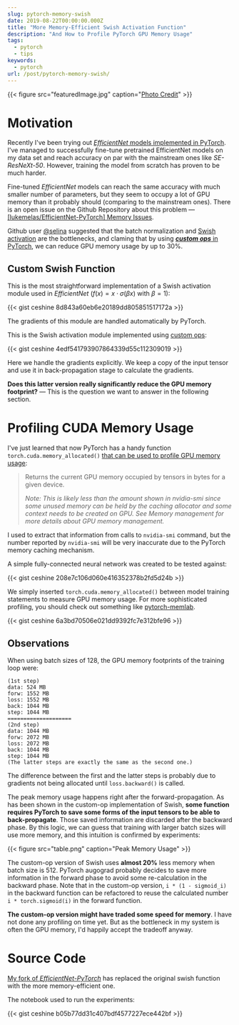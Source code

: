```yaml
---
slug: pytorch-memory-swish
date: 2019-08-22T00:00:00.000Z
title: "More Memory-Efficient Swish Activation Function"
description: "And How to Profile PyTorch GPU Memory Usage"
tags:
  - pytorch
  - tips
keywords:
  - pytorch
url: /post/pytorch-memory-swish/
---
```


{{< figure src="featuredImage.jpg" caption="[Photo Credit](https://pixabay.com/photos/people-friends-together-happy-4050698/)" >}}

# Motivation

Recently I've been trying out [_EfficientNet_ models implemented in PyTorch](https://github.com/lukemelas/EfficientNet-PyTorch). I've managed to successfully fine-tune pretrained EfficientNet models on my data set and reach accuracy on par with the mainstream ones like _SE-ResNeXt-50_. However, training the model from scratch has proven to be much harder.

Fine-tuned _EfficientNet_ models can reach the same accuracy with much smaller number of parameters, but they seem to occupy a lot of GPU memory than it probably should (comparing to the mainstream ones). There is an open issue on the Github Repository about this problem — [[lukemelas/EfficientNet-PyTorch] Memory Issues](https://github.com/lukemelas/EfficientNet-PyTorch/issues/18).

Github user [@selina](https://github.com/seilna) suggested that the batch normalization and [Swish activation](https://arxiv.org/abs/1710.05941) are the bottlenecks, and claming that by using [**_custom ops_** in PyTorch](https://pytorch.org/docs/stable/notes/extending.html), we can reduce GPU memory usage by up to 30%.

## Custom Swish Function

This is the most straightforward implementation of a Swish activation module used in _EfficientNet_ ($f(x) = x \cdot \sigma(\beta x)$ with $\beta = 1$):

{{< gist ceshine 8d843a60eb6e20189dd805851517172a >}}

The gradients of this module are handled automatically by PyTorch.

This is the Swish activation module implemented using [custom ops](https://pytorch.org/docs/stable/notes/extending.html):

{{< gist ceshine 4edf541793907864339d55c112309019 >}}

Here we handle the gradients explicitly. We keep a copy of the input tensor and use it in back-propagation stage to calculate the gradients.

**Does this latter version really significantly reduce the GPU memory footprint?** — This is the question we want to answer in the following section.

# Profiling CUDA Memory Usage

I've just learned that now PyTorch has a handy function `torch.cuda.memory_allocated()` [that can be used to profile GPU memory usage](https://pytorch.org/docs/stable/cuda.html#memory-management):

> Returns the current GPU memory occupied by tensors in bytes for a given device.
>
> _Note: This is likely less than the amount shown in nvidia-smi since some unused memory can be held by the caching allocator and some context needs to be created on GPU. See Memory management for more details about GPU memory management._

I used to extract that information from calls to `nvidia-smi` command, but the number reported by `nvidia-smi` will be very inaccurate due to the PyTorch memory caching mechanism.

A simple fully-connected neural network was created to be tested against:

{{< gist ceshine 208e7c106d060e416352378b2fd5d24b >}}

We simply inserted `torch.cuda.memory_allocated()` between model training statements to measure GPU memory usage. For more sophisticated profiling, you should check out something like [pytorch-memlab](https://pypi.org/project/pytorch-memlab/).

{{< gist ceshine 6a3bd70506e021dd9392fc7e312bfe96 >}}

## Observations

When using batch sizes of 128, the GPU memory footprints of the training loop were:

```
(1st step)
data: 524 MB
forw: 1552 MB
loss: 1552 MB
back: 1044 MB
step: 1044 MB
====================
(2nd step)
data: 1044 MB
forw: 2072 MB
loss: 2072 MB
back: 1044 MB
step: 1044 MB
(The latter steps are exactly the same as the second one.)
```

The difference between the first and the latter steps is probably due to gradients not being allocated until `loss.backward()` is called.

The peak memory usage happens right after the forward-propagation. As has been shown in the custom-op implementation of Swish, **some function requires PyTorch to save some forms of the input tensors to be able to back-propagate**. Those saved information are discarded after the backward phase. By this logic, we can guess that training with larger batch sizes will use more memory, and this intuition is confirmed by experiments:

{{< figure src="table.png" caption="Peak Memory Usage" >}}

The custom-op version of Swish uses **almost 20%** less memory when batch size is 512. PyTorch augograd probably decides to save more information in the forward phase to avoid some re-calculation in the backward phase. Note that in the custom-op version, `i * (1 - sigmoid_i)` in the backward function can be refactored to reuse the calculated number `i * torch.sigmoid(i)` in the forward function.

**The custom-op version might have traded some speed for memory**. I have not done any profiling on time yet. But as the bottleneck in my system is often the GPU memory, I'd happily accept the tradeoff anyway.

# Source Code

[My fork of _EfficientNet-PyTorch_](https://github.com/ceshine/EfficientNet-PyTorch) has replaced the original swish function with the more memory-efficient one.

The notebook used to run the experiments:

{{< gist ceshine b05b77dd31c407bdf4577227ece442bf >}}
